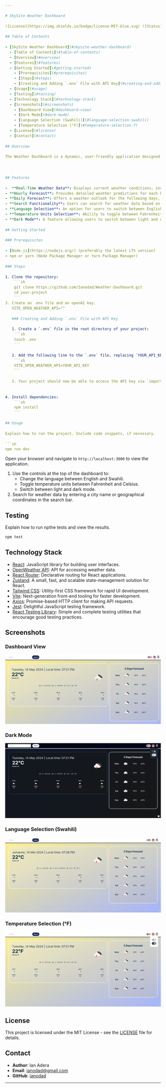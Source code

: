 ```yaml
---

# SkySite Weather Dashboard

![License](https://img.shields.io/badge/license-MIT-blue.svg) ![Status](https://img.shields.io/badge/status-active-success.svg)

## Table of Contents

- [SkySite Weather Dashboard](#skysite-weather-dashboard)
  - [Table of Contents](#table-of-contents)
  - [Overview](#overview)
  - [Features](#features)
  - [Getting Started](#getting-started)
    - [Prerequisites](#prerequisites)
    - [Steps](#steps)
    - [Creating and Adding `.env` File with API Key](#creating-and-adding-env-file-with-api-key)
  - [Usage](#usage)
  - [Testing](#testing)
  - [Technology Stack](#technology-stack)
  - [Screenshots](#screenshots)
    - [Dashboard View](#dashboard-view)
    - [Dark Mode](#dark-mode)
    - [Language Selection (Swahili)](#language-selection-swahili)
    - [Temperature Selection (°F)](#temperature-selection-f)
  - [License](#license)
  - [Contact](#contact)

## Overview

The Weather Dashboard is a dynamic, user-friendly application designed to provide real-time weather updates. Leveraging the OpenWeather API, this dashboard allows users to view weather data for the current day by hour or see forecasts for the upcoming days.



## Features

-  **Real-Time Weather Data**: Displays current weather conditions, including temperature, humidity, wind speed, and atmospheric pressure.
- **Hourly Forecast**: Provides detailed weather predictions for each hour of the current day.
- **Daily Forecast**: Offers a weather outlook for the following days, allowing users to plan ahead.
- **Search Functionality**: Users can search for weather data based on city or geographical coordinates.
- **Language Selection**: An option for users to switch between English and Swahili, making the dashboard accessible to a broader audience.
- **Temperature Units Selection**: Ability to toggle between Fahrenheit (°F) and Celsius (°C) for temperature readings, catering to user preferences.
- **Dark Mode**: A feature allowing users to switch between light and dark themes for better readability and to reduce eye strain, especially in low-light environments.

## Getting Started

### Prerequisites

- [Node.js](https://nodejs.org/) (preferably the latest LTS version)
- npm or yarn (Node Package Manager or Yarn Package Manager)

### Steps

1. Clone the repository:
    ```sh
    git clone https://github.com/Ianodad/Weather-Dashboard.git
    cd your-project
    ```
3. Create an .env file and an openAI key. 
   VITE_OPEN_WEATHER_API=""

   ### Creating and Adding `.env` File with API Key

   1. Create a `.env` file in the root directory of your project:
    ```sh
    touch .env
    ```

   2. Add the following line to the `.env` file, replacing `YOUR_API_KEY` with your actual OpenWeather API key:
    ```sh
    VITE_OPEN_WEATHER_API=YOUR_API_KEY
    ```

   3. Your project should now be able to access the API key via `import.meta.env.VITE_OPEN_WEATHER_API;`.


4. Install dependencies:
    ```sh
    npm install
    ```

## Usage

Explain how to run the project. Include code snippets, if necessary.

```sh
npm run dev
```

Open your browser and navigate to `http://localhost:3000` to view the application.


1. Use the controls at the top of the dashboard to:
   - Change the language between English and Swahili.
   - Toggle temperature units between Fahrenheit and Celsius.
   - Switch between light and dark mode.
2. Search for weather data by entering a city name or geographical coordinates in the search bar.

## Testing

Explain how to run npthe tests and view the results.

```sh
npm test
```

## Technology Stack

- [React](https://reactjs.org/): JavaScript library for building user interfaces.
- [OpenWeather API](https://openweathermap.org/api): API for accessing weather data.
- [React Router](https://reactrouter.com/): Declarative routing for React applications.
- [Zustand](https://zustand-demo.pmnd.rs/): A small, fast, and scalable state-management solution for React.
- [Tailwind CSS](https://tailwindcss.com/): Utility-first CSS framework for rapid UI development.
- [Vite](https://vitejs.dev/): Next-generation front-end tooling for faster development.
- [Axios](https://axios-http.com/): Promise-based HTTP client for making API requests.
- [Jest](https://jestjs.io/): Delightful JavaScript testing framework.
- [React Testing Library](https://testing-library.com/docs/react-testing-library/intro/): Simple and complete testing utilities that encourage good testing practices.


## Screenshots

### Dashboard View
![Dashboard](screenshots/dashboard.png)

### Dark Mode
![Dark Mode](screenshots/dark-mode.png)

### Language Selection (Swahili)
![Language Selection](screenshots/language-selection.png)

### Temperature Selection (°F)
![Language Selection](screenshots/temperature-selection.png)
## License

This project is licensed under the MIT License - see the [LICENSE](LICENSE) file for details.

## Contact

- **Author**: Ian Adera
- **Email**: ianodad@gmail.com
- **GitHub**: [ianodad](https://github.com/ianodad)

---
```

